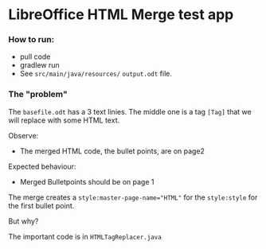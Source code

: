 # LibreOffice HTML Merge test app

### How to run:
* pull code
* gradlew run
* See `src/main/java/resources/` `output.odt` file.

### The "problem"

The `basefile.odt` has a 3 text linies. The middle one is a tag `[Tag]` that we will replace with some HTML text.

Observe:
* The merged HTML code, the bullet points, are on page2

Expected behaviour:
* Merged Bulletpoints should be on page 1


The merge creates a `style:master-page-name="HTML"` for the `style:style` for the first bullet point.

But why?

The important code is in `HTMLTagReplacer.java`